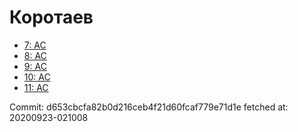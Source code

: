 # Коротаев
- [7: AC](7.md)
- [8: AC](8.md)
- [9: AC](9.md)
- [10: AC](10.md)
- [11: AC](11.md)

Commit: d653cbcfa82b0d216ceb4f21d60fcaf779e71d1e
 fetched at: 20200923-021008
